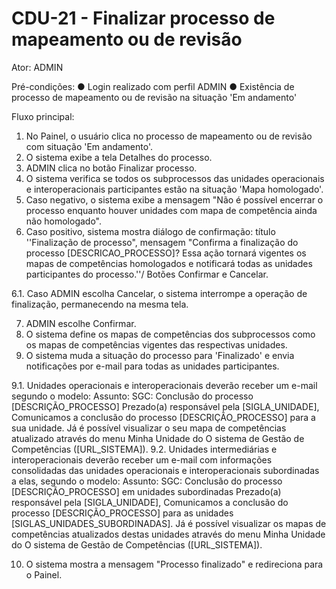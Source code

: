 # CDU-21 - Finalizar processo de mapeamento ou de revisão

Ator: ADMIN

Pré-condições:
● Login realizado com perfil ADMIN
● Existência de processo de mapeamento ou de revisão na situação 'Em andamento'

Fluxo principal:
1. No Painel, o usuário clica no processo de mapeamento ou de revisão com situação 'Em andamento'.
2. O sistema exibe a tela Detalhes do processo.
3. ADMIN clica no botão Finalizar processo.
4. O sistema verifica se todos os subprocessos das unidades operacionais e interoperacionais participantes estão na situação 'Mapa homologado'.
5. Caso negativo, o sistema exibe a mensagem "Não é possível encerrar o processo enquanto houver unidades com mapa de competência ainda não homologado".
6. Caso positivo, sistema mostra diálogo de confirmação: título ''Finalização de processo", mensagem "Confirma a finalização do processo [DESCRICAO_PROCESSO]? Essa ação tornará vigentes os mapas de competências homologados e notificará todas as unidades participantes do processo.''/ Botões Confirmar e Cancelar.

6.1. Caso ADMIN escolha Cancelar, o sistema interrompe a operação de finalização, permanecendo na mesma tela.

7. ADMIN escolhe Confirmar.
8. O sistema define os mapas de competências dos subprocessos como os mapas de competências vigentes das respectivas unidades.
9. O sistema muda a situação do processo para 'Finalizado' e envia notificações por e-mail para todas as unidades participantes.

9.1. Unidades operacionais e interoperacionais deverão receber um e-mail segundo o modelo:
Assunto: SGC: Conclusão do processo [DESCRIÇÃO_PROCESSO]
Prezado(a) responsável pela [SIGLA_UNIDADE],
Comunicamos a conclusão do processo [DESCRIÇÃO_PROCESSO] para a sua unidade.
Já é possível visualizar o seu mapa de competências atualizado através do menu Minha Unidade do O sistema de Gestão de Competências ([URL_SISTEMA]).
9.2. Unidades intermediárias e interoperacionais deverão receber um e-mail com informações consolidadas das unidades operacionais e interoperacionais subordinadas a elas, segundo o modelo:
Assunto: SGC: Conclusão do processo [DESCRIÇÃO_PROCESSO] em unidades subordinadas
Prezado(a) responsável pela [SIGLA_UNIDADE],
Comunicamos a conclusão do processo [DESCRIÇÃO_PROCESSO] para as unidades [SIGLAS_UNIDADES_SUBORDINADAS].
Já é possível visualizar os mapas de competências atualizados destas unidades através do menu Minha Unidade do O sistema de Gestão de Competências ([URL_SISTEMA]).

10. O sistema mostra a mensagem "Processo finalizado" e redireciona para o Painel.